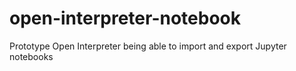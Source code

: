 # open-interpreter-notebook
Prototype Open Interpreter being able to import and export Jupyter notebooks

